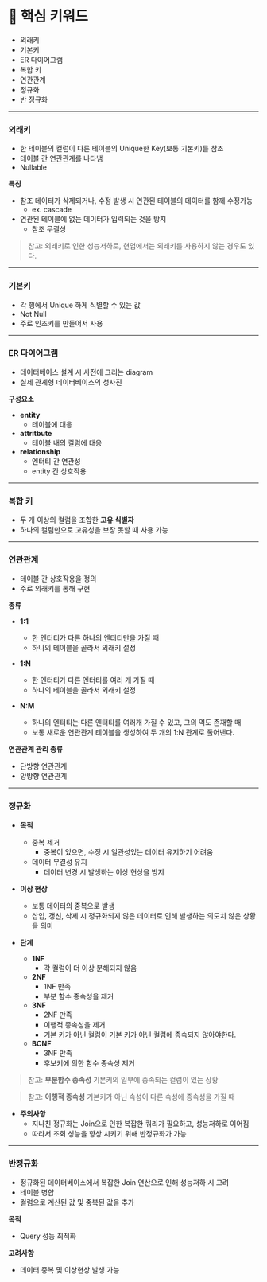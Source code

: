 # 🎯 핵심 키워드

- 외래키
- 기본키
- ER 다이어그램
- 복합 키
- 연관관계
- 정규화
- 반 정규화
---
### **외래키**

- 한 테이블의 컬럼이 다른 테이블의 Unique한 Key(보통 기본키)를 참조
- 테이블 간 연관관계를 나타냄
- Nullable

**특징**
- 참조 데이터가 삭제되거나, 수정 발생 시 연관된 테이블의 데이터를 함께 수정가능
    - ex. cascade
- 연관된 테이블에 없는 데이터가 입력되는 것을 방지
    - 참조 무결성

> 참고: 외래키로 인한 성능저하로, 현업에서는 외래키를 사용하지 않는 경우도 있다.


---
### **기본키**

- 각 행에서 Unique 하게 식별할 수 있는 값
- Not Null
- 주로 인조키를 만들어서 사용

- --
### **ER 다이어그램**

- 데이터베이스 설계 시 사전에 그리는 diagram
- 실제 관계형 데이터베이스의 청사진

**구성요소**
- **entity**
    - 테이블에 대응
- **attritbute**
    - 테이블 내의 컬럼에 대응
- **relationship**
    - 엔터티 간 연관성
    - entity 간 상호작용

---
### 복합 키
- 두 개 이상의 컬럼을 조합한 **고유 식별자**
- 하나의 컬럼만으로 고유성을 보장 못할 때 사용 가능

----
### **연관관계**
- 테이블 간 상호작용을 정의
- 주로 외래키를 통해 구현

**종류**
- **1:1**
    - 한 엔터티가 다른 하나의 엔터티만을 가질 때
    - 하나의 테이블을 골라서 외래키 설정

- **1:N**
    - 한 엔터티가 다른 엔터티를 여러 개 가질 때
    - 하나의 테이블을 골라서 외래키 설정

- **N:M**
    - 하나의 엔터티는 다른 엔터티를 여러개 가질 수 있고, 그의 역도 존재할 때
    - 보통 새로운 연관관계 테이블을 생성하여 두 개의 1:N 관계로 풀어낸다.

**연관관계 관리 종류**
- 단방향 연관관계
- 양방향 연관관계

---
### **정규화**

- **목적**
    - 중복 제거
        - 중복이 있으면, 수정 시 일관성있는 데이터 유지하기 어려움
    - 데이터 무결성 유지
        - 데이터 변경 시 발생하는 이상 현상을 방지

- **이상 현상**
    - 보통 데이터의 중복으로 발생
    - 삽입, 갱신, 삭제 시 정규화되지 않은 데이터로 인해 발생하는 의도치 않은 상황을 의미

- **단계**
    - **1NF**
        - 각 컬럼이 더 이상 분해되지 않음
    - **2NF**
        - 1NF 만족
        - 부분 함수 종속성을 제거
    - **3NF**
        - 2NF 만족
        - 이행적 종속성을 제거
        - 기본 키가 아닌 컬럼이 기본 키가 아닌 컬럼에 종속되지 않아야한다.
    - **BCNF**
        - 3NF 만족
        - 후보키에 의한 함수 종속성 제거

> 참고: **부분함수 종속성**
> 기본키의 일부에 종속되는 컬럼이 있는 상황

> 참고: **이행적 종속성**
> 기본키가 아닌 속성이 다른 속성에 종속성을 가질 때

- **주의사항**
    - 지나친 정규화는 Join으로 인한 복잡한 쿼리가 필요하고, 성능저하로 이어짐
    - 따라서 조회 성능을 향상 시키기 위해 반정규화가 가능

---

### **반정규화**
- 정규화된 데이터베이스에서 복잡한 Join 연산으로 인해 성능저하 시 고려
- 테이블 병합
- 컬럼으로 계산된 값 및 중복된 값을 추가

**목적**
- Query 성능 최적화


**고려사항**
- 데이터 중복 및 이상현상 발생 가능